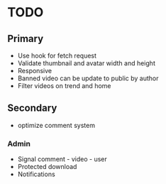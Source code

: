# TODO

## Primary

- Use hook for fetch request
- Validate thumbnail and avatar width and height
- Responsive
- Banned video can be update to public by author
- Filter videos on trend and home

## Secondary

- optimize comment system


### Admin

- Signal comment - video - user
- Protected download
- Notifications


